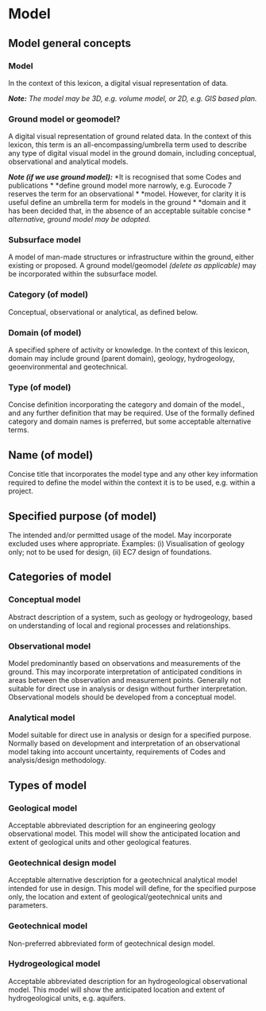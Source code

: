 # Model

## Model general concepts

### Model

In the context of this lexicon, a digital visual representation of data.

***Note:*** *The model may be 3D, e.g. volume model, or 2D, e.g. GIS based plan.*

### Ground model or geomodel?

A digital visual representation of ground related data.
In the context of this lexicon, this term is an all-encompassing/umbrella term used to describe any type of digital visual model 
in the ground domain, including conceptual, observational and analytical models.

***Note (if we use ground model):*** *It is recognised that some Codes and publications * 
*define ground model more narrowly, e.g. Eurocode 7 reserves the term for an observational * 
*model. However, for clarity it is useful define an umbrella term for models in the ground * 
*domain and it has been decided that, in the absence of an acceptable suitable concise * 
*alternative, ground model may be adopted.*

### Subsurface model
A model of man-made structures or infrastructure within the ground, either existing or proposed.
A ground model/geomodel *(delete as applicable)* may be incorporated within the subsurface model. 

### Category (of model)
Conceptual, observational or analytical, as defined below.

### Domain (of model)
A specified sphere of activity or knowledge. In the context of this lexicon, domain may include ground (parent domain), geology, hydrogeology,  geoenvironmental and geotechnical.

### Type (of model)
Concise definition incorporating the category and domain of the model., and any further definition that may be required.
Use of the formally defined category and domain names is preferred, but some acceptable alternative terms.

## Name (of model)
Concise title that incorporates the model type and any other key information required to define the model within the context it is to be used, e.g. within a project.

## Specified purpose (of model)
The intended and/or permitted usage of the model. May incorporate excluded uses where appropriate. Examples: (i) Visualisation of geology only; not to be used for design, (ii) EC7 design of foundations.


## Categories of model

### Conceptual model
Abstract description of a system, such as geology or hydrogeology, based on understanding of local and regional processes and relationships.

### Observational model
Model predominantly based on observations and measurements of the ground. This may incorporate interpretation of anticipated conditions in areas between the observation and measurement points. Generally not suitable for direct use in analysis or design without further interpretation. Observational models should be developed from a conceptual model.

### Analytical model
Model suitable for direct use in analysis or design for a specified purpose. Normally based on development and interpretation of an observational model taking into account uncertainty, requirements of Codes and analysis/design methodology.

## Types of model

### Geological model
Acceptable abbreviated description for an engineering geology observational model. This model will show the anticipated location and extent of geological units and other geological features.

### Geotechnical design model
Acceptable alternative description for a geotechnical analytical model intended for use in design. This model will define, for the specified purpose only, the location and extent of geological/geotechnical units and parameters.

### Geotechnical model
Non-preferred abbreviated form of geotechnical design model.

### Hydrogeological model
Acceptable abbreviated description for an hydrogeological observational model. This model will show the anticipated location and extent of hydrogeological units, e.g. aquifers.
